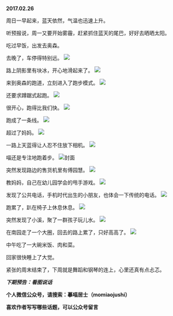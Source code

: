 
          
**2017.02.26**

周日一早起来，蓝天依然，气温也迅速上升。

听预报说，周一又要开始雾霾，赶紧抓住蓝天的尾巴，好好去晒晒太阳。

吃过早饭，出发去奥森。

去晚了，车停得特别远。
![](https://pic4.zhimg.com/v2-f89ce13378f9aecfe38b4401d3689123.jpg)


路上阴影里有块冰，开心地滑起来了。
![](https://pic1.zhimg.com/v2-a4e89a99b846a335b57408caa0f11769.jpg)


来到奥森的跑道，立刻进入了跑步模式。
![](https://pic3.zhimg.com/v2-f53c478ecb15380160900ac386989750.jpg)


还要求蹲踞式起跑。
![](https://pic1.zhimg.com/v2-a4412dc6534a0770eace3e7eb18d8009.jpg)


很开心，跑得比我们快。
![](https://pic1.zhimg.com/v2-8f09d1666f1e934a115f505173c1c363.jpg)


跑成了一条线。
![](https://pic2.zhimg.com/v2-1cbf244ec554e99109b389673c5245b6.jpg)


超过了妈妈。
![](https://pic4.zhimg.com/v2-e844242421fd0f7c3e3e2585c64d0e30.jpg)


一路上天蓝得让人忍不住放下相机。
![](https://pic3.zhimg.com/v2-08ca2a9ccca6ecaaeea4b59b88179293.jpg)


喵还是专注地跑着步。
![](https://pic3.zhimg.com/v2-e57e8e3967f8cd96305d3c16912e8e3f.jpg)封面


突然发现路边的售货机里有傅园慧。
![](https://pic1.zhimg.com/v2-219d08c60708904ac50a9c7f037acff6.jpg)


教妈妈，自己在幼儿园学会的甩手游戏。
![](https://pic1.zhimg.com/v2-36e1641cf25554f217c702435f47e206.jpg)


发现了公共电话，手机时代出生的小朋友，也体会一下传统的电话。
![](https://pic2.zhimg.com/v2-17638568940937931e31fcaf61b3a148.jpg)


跑累了，趴在椅子上休息休息。
![](https://pic4.zhimg.com/v2-82a93d5891fbb824b01e73ac3723d57c.jpg)


突然发现了小溪，聚了一群孩子玩儿水。
![](https://pic1.zhimg.com/v2-11185ced35e4d80faa804a42b742c2a7.jpg)


在南园走了一个大圈，回去的路上累了，只好高高了。
![](https://pic3.zhimg.com/v2-7fe045ab6d33d5ad69204887a204feda.jpg)


中午吃了一大碗米饭、肉和菜。

回家很快睡上了大觉。

紧张的周末结束了，下周就是舞蹈和钢琴的连上，心里还真有点忐忑。


***下期预告：看图说话***


**个人微信公众号，请搜索：摹喵居士（momiaojushi）**

**喜欢作者写写哪些话题，可以公众号留言**

        